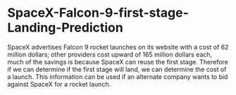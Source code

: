 # SpaceX-Falcon-9-first-stage-Landing-Prediction

SpaceX advertises Falcon 9 rocket launches on its website with a cost of 62 million
dollars; other providers cost upward of 165 million dollars each, much of the savings is
because SpaceX can reuse the first stage. Therefore if we can determine if the first stage
will land, we can determine the cost of a launch. This information can be used if an
alternate company wants to bid against SpaceX for a rocket launch.
